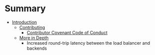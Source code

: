 # Summary

* [Introduction](README.md)
   * [Contributing](contributing.md)
       * [Contributor Covenant Code of Conduct](code_of_conduct.md)
   * [More in Depth](more_in_depth/README.md)
       * Increased round-trip latency between the load balancer and backends


